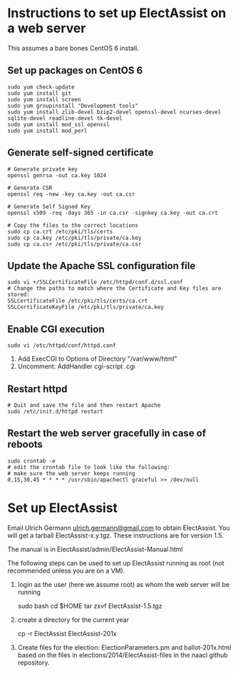 # Instructions to set up ElectAssist on a web server

This assumes a bare bones CentOS 6 install.

## Set up packages on CentOS 6

    sudo yum check-update
    sudo yum install git
    sudo yum install screen
    sudo yum groupinstall "Development tools"
    sudo yum install zlib-devel bzip2-devel openssl-devel ncurses-devel sqlite-devel readline-devel tk-devel
    sudo yum install mod_ssl openssl
    sudo yum install mod_perl

## Generate self-signed certificate

    # Generate private key 
    openssl genrsa -out ca.key 1024 

    # Generate CSR 
    openssl req -new -key ca.key -out ca.csr

    # Generate Self Signed Key
    openssl x509 -req -days 365 -in ca.csr -signkey ca.key -out ca.crt

    # Copy the files to the correct locations
    sudo cp ca.crt /etc/pki/tls/certs
    sudo cp ca.key /etc/pki/tls/private/ca.key
    sudo cp ca.csr /etc/pki/tls/private/ca.csr

## Update the Apache SSL configuration file

    sudo vi +/SSLCertificateFile /etc/httpd/conf.d/ssl.conf
    # Change the paths to match where the Certificate and Key files are stored:
    SSLCertificateFile /etc/pki/tls/certs/ca.crt
    SSLCertificateKeyFile /etc/pki/tls/private/ca.key

## Enable CGI execution

    sudo vi /etc/httpd/conf/httpd.conf

1. Add ExecCGI to Options of Directory "/var/www/html"
2. Uncomment: AddHandler cgi-script .cgi

## Restart httpd

    # Quit and save the file and then restart Apache
    sudo /etc/init.d/httpd restart

## Restart the web server gracefully in case of reboots

    sudo crontab -e
    # edit the crontab file to look like the following:
    # make sure the web server keeps running
    0,15,30,45 * * * * /usr/sbin/apachectl graceful >> /dev/null

# Set up ElectAssist

Email Ulrich Germann <ulrich.germann@gmail.com> to obtain ElectAssist. You will get a tarball ElectAssist-x.y.tgz. These instructions are for version 1.5.

The manual is in ElectAssist/admin/ElectAssist-Manual.html

The following steps can be used to set up ElectAssist running as root (not recommended unless you are on a VM).

1. login as the user (here we assume root) as whom the web server will be running

    sudo bash
    cd $HOME
    tar zxvf ElectAssist-1.5.tgz

2. create a directory for the current year

    cp -r ElectAssist ElectAssist-201x

3. Create files for the election: ElectionParameters.pm and ballot-201x.html based on the files in elections/2014/ElectAssist-files in the naacl github repository.


